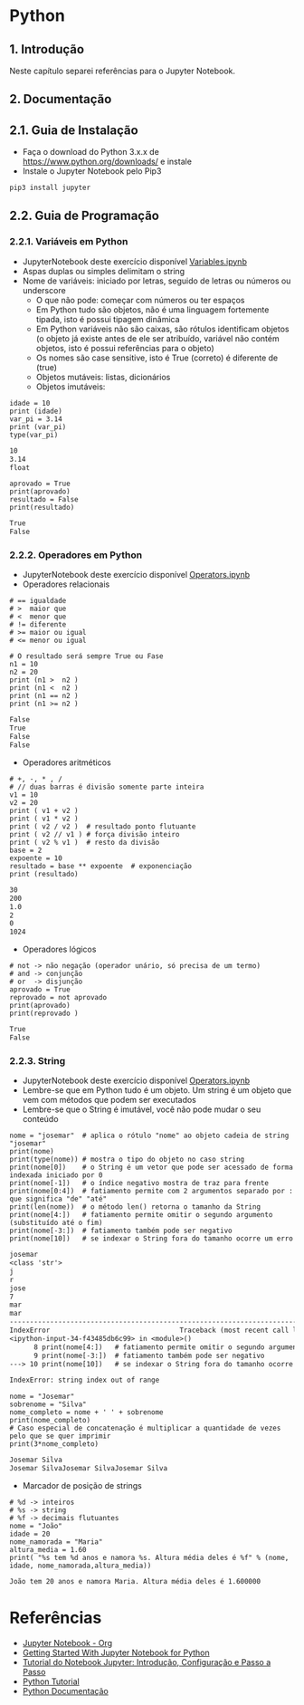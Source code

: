 # Python

## 1. Introdução ##

Neste capítulo separei referências para o Jupyter Notebook.

## 2. Documentação

## 2.1. Guia de Instalação

* Faça o download do Python 3.x.x de https://www.python.org/downloads/ e instale
* Instale o Jupyter Notebook pelo Pip3

```cmd
pip3 install jupyter
```

## 2.2. Guia de Programação

### 2.2.1. Variáveis em Python

* JupyterNotebook deste exercício disponível [Variables.ipynb](src/ipynb/02-PythonVariables/Variables.ipynb)
* Aspas duplas ou simples delimitam o string
* Nome de variáveis: iniciado por letras, seguido de letras ou números ou underscore
  * O que não pode: começar com números ou ter espaços
  * Em Python tudo são objetos, não é uma linguagem fortemente tipada, isto é possui tipagem dinâmica
  * Em Python variáveis não são caixas, são rótulos identificam objetos (o objeto já existe antes de ele ser atribuído, variável não contém objetos, isto é possui referências para o objeto)
  * Os nomes são case sensitive, isto é True (correto) é diferente de (true)
  * Objetos mutáveis: listas, dicionários
  * Objetos imutáveis:
  
```ipynb
idade = 10
print (idade)
var_pi = 3.14
print (var_pi)
type(var_pi)
```

```txt
10
3.14
float
```

```ipynb
aprovado = True
print(aprovado)
resultado = False
print(resultado)
```

```txt
True
False
```


### 2.2.2. Operadores em Python

* JupyterNotebook deste exercício disponível [Operators.ipynb](src/ipynb/03-PythonOperators/Operators.ipynb)
* Operadores relacionais

```ipynb
# == igualdade
# >  maior que
# <  menor que
# != diferente
# >= maior ou igual
# <= menor ou igual

# O resultado será sempre True ou Fase
n1 = 10
n2 = 20
print (n1 >  n2 )
print (n1 <  n2 )
print (n1 == n2 )
print (n1 >= n2 )
```

```txt
False
True
False
False
```

* Operadores aritméticos

```ipynb
# +, -, * , /
# // duas barras é divisão somente parte inteira
v1 = 10
v2 = 20
print ( v1 + v2 )
print ( v1 * v2 )
print ( v2 / v2 )  # resultado ponto flutuante
print ( v2 // v1 ) # força divisão inteiro
print ( v2 % v1 )  # resto da divisão
base = 2
expoente = 10
resultado = base ** expoente  # exponenciação
print (resultado)
```

```txt
30
200
1.0
2
0
1024
```


* Operadores lógicos

```ipynb
# not -> não negação (operador unário, só precisa de um termo)
# and -> conjunção
# or  -> disjunção
aprovado = True
reprovado = not aprovado
print(aprovado)
print(reprovado )
```

```txt
True
False
```


### 2.2.3. String

* JupyterNotebook deste exercício disponível [Operators.ipynb](src/ipynb/04-StringVariables/StringVariables.ipynb)
* Lembre-se que em Python tudo é um objeto. Um string é um objeto que vem com métodos que podem ser executados
* Lembre-se que o String é imutável, você não pode mudar o seu conteúdo

```ipynb
nome = "josemar"  # aplica o rótulo "nome" ao objeto cadeia de string "josemar"
print(nome)
print(type(nome)) # mostra o tipo do objeto no caso string
print(nome[0])    # o String é um vetor que pode ser acessado de forma indexada iniciado por 0
print(nome[-1])   # o índice negativo mostra de traz para frente
print(nome[0:4])  # fatiamento permite com 2 argumentos separado por : que significa "de" "até"
print(len(nome))  # o método len() retorna o tamanho da String
print(nome[4:])   # fatiamento permite omitir o segundo argumento (substituído até o fim)
print(nome[-3:])  # fatiamento também pode ser negativo
print(nome[10])   # se indexar o String fora do tamanho ocorre um erro
```

```txt
josemar
<class 'str'>
j
r
jose
7
mar
mar
---------------------------------------------------------------------------
IndexError                                Traceback (most recent call last)
<ipython-input-34-f43485db6c99> in <module>()
      8 print(nome[4:])   # fatiamento permite omitir o segundo argumento (substituído até o fim)
      9 print(nome[-3:])  # fatiamento também pode ser negativo
---> 10 print(nome[10])   # se indexar o String fora do tamanho ocorre um erro

IndexError: string index out of range
```

```ipynb
nome = "Josemar"
sobrenome = "Silva"
nome_completo = nome + ' ' + sobrenome
print(nome_completo)
# Caso especial de concatenação é multiplicar a quantidade de vezes pelo que se quer imprimir
print(3*nome_completo)
```

```txt
Josemar Silva
Josemar SilvaJosemar SilvaJosemar Silva
```

* Marcador de posição de strings

```ipynb
# %d -> inteiros
# %s -> string
# %f -> decimais flutuantes
nome = "João"
idade = 20
nome_namorada = "Maria"
altura_media = 1.60
print( "%s tem %d anos e namora %s. Altura média deles é %f" % (nome, idade, nome_namorada,altura_media))

```

```txt
João tem 20 anos e namora Maria. Altura média deles é 1.600000
```



# Referências

* [Jupyter Notebook - Org](https://jupyter.org/)
* [Getting Started With Jupyter Notebook for Python](https://www.youtube.com/watch?v=CwFq3YDU6_Y)
* [Tutorial do Notebook Jupyter: Introdução, Configuração e Passo a Passo](https://www.youtube.com/watch?v=HW29067qVWk&t=72s)
* [Python Tutorial](https://docs.python.org/3/tutorial/)
* [Python Documentação](https://docs.python.org/3/library/index.html)
